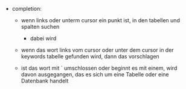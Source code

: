 - completion:
  - wenn links oder unterm cursor ein punkt ist, in den tabellen und spalten suchen
    - dabei wird

  - wenn das wort links vom cursor oder unter dem cursor in der keywords tabelle gefunden wird, dann das vorschlagen
  - ist das wort mit ` umschlossen oder beginnt es mit einem, wird davon ausgegangen, das es sich um eine Tabelle oder eine Datenbank handelt
